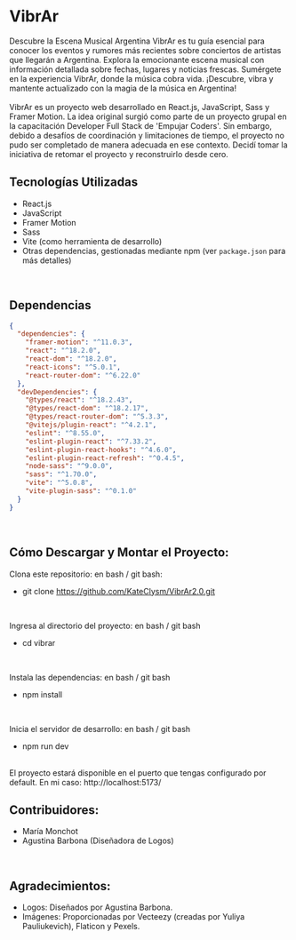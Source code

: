 # VibrAr

Descubre la Escena Musical Argentina
VibrAr es tu guía esencial para conocer los eventos y rumores más recientes sobre conciertos de artistas que llegarán a Argentina. Explora la emocionante escena musical con información detallada sobre fechas, lugares y noticias frescas. Sumérgete en la experiencia VibrAr, donde la música cobra vida. ¡Descubre, vibra y mantente actualizado con la magia de la música en Argentina!
<br/>
<br/>
VibrAr es un proyecto web desarrollado en React.js, JavaScript, Sass y Framer Motion. La idea original surgió como parte de un proyecto grupal en la capacitación Developer Full Stack de 'Empujar Coders'. Sin embargo, debido a desafíos de coordinación y limitaciones de tiempo, el proyecto no pudo ser completado de manera adecuada en ese contexto. Decidí tomar la iniciativa de retomar el proyecto y reconstruirlo desde cero.
<br/>

## Tecnologías Utilizadas
- React.js
- JavaScript
- Framer Motion
- Sass
- Vite (como herramienta de desarrollo)
- Otras dependencias, gestionadas mediante npm (ver `package.json` para más detalles)
<br/>

## Dependencias

```json
{
  "dependencies": {
    "framer-motion": "^11.0.3",
    "react": "^18.2.0",
    "react-dom": "^18.2.0",
    "react-icons": "^5.0.1",
    "react-router-dom": "^6.22.0"
  },
  "devDependencies": {
    "@types/react": "^18.2.43",
    "@types/react-dom": "^18.2.17",
    "@types/react-router-dom": "^5.3.3",
    "@vitejs/plugin-react": "^4.2.1",
    "eslint": "^8.55.0",
    "eslint-plugin-react": "^7.33.2",
    "eslint-plugin-react-hooks": "^4.6.0",
    "eslint-plugin-react-refresh": "^0.4.5",
    "node-sass": "^9.0.0",
    "sass": "^1.70.0",
    "vite": "^5.0.8",
    "vite-plugin-sass": "^0.1.0"
  }
}
```
<br/>

## Cómo Descargar y Montar el Proyecto:
Clona este repositorio:
en bash / git bash:
- git clone https://github.com/KateClysm/VibrAr2.0.git
<br/>

Ingresa al directorio del proyecto:
en bash / git bash
- cd vibrar
<br/>

Instala las dependencias:
en bash / git bash
- npm install
<br/>

Inicia el servidor de desarrollo:
en bash / git bash
- npm run dev
<br/>
El proyecto estará disponible en el puerto que tengas configurado por default. En mi caso: http://localhost:5173/
<br/>

## Contribuidores:
- María Monchot
- Agustina Barbona (Diseñadora de Logos)
<br/>

## Agradecimientos:
- Logos: Diseñados por Agustina Barbona.
- Imágenes: Proporcionadas por Vecteezy (creadas por Yuliya Pauliukevich), Flaticon y Pexels.

